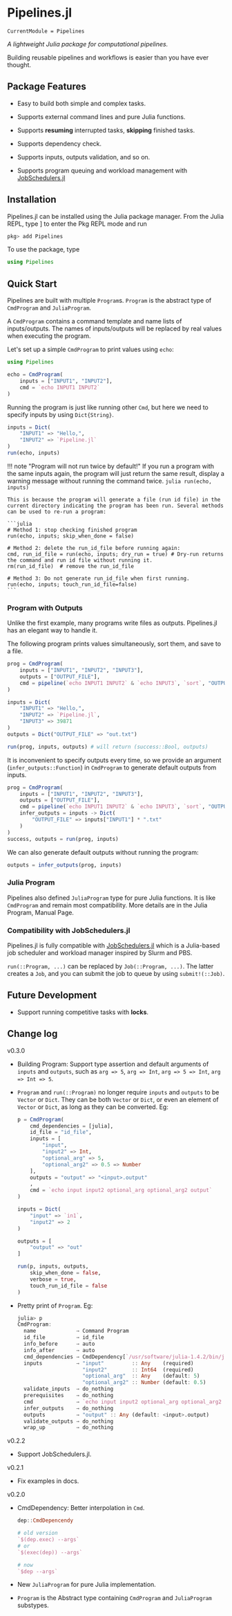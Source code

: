 # Pipelines.jl

```@meta
CurrentModule = Pipelines
```

*A lightweight Julia package for computational pipelines.*

Building reusable pipelines and workflows is easier than you have ever thought.

## Package Features

- Easy to build both simple and complex tasks.

- Supports external command lines and pure Julia functions.

- Supports **resuming** interrupted tasks, **skipping** finished tasks.

- Supports dependency check.

- Supports inputs, outputs validation, and so on.

- Supports program queuing and workload management with [JobSchedulers.jl](https://github.com/cihga39871/JobSchedulers.jl)

## Installation

Pipelines.jl can be installed using the Julia package manager. From the Julia REPL, type ] to enter the Pkg REPL mode and run

```julia
pkg> add Pipelines
```

To use the package, type

```julia
using Pipelines
```

## Quick Start

Pipelines are built with multiple `Program`s. `Program` is the abstract type of `CmdProgram` and `JuliaProgram`.

A `CmdProgram` contains a command template and name lists of inputs/outputs. The names of inputs/outputs will be replaced by real values when executing the program.

Let's set up a simple `CmdProgram` to print values using `echo`:

```julia
using Pipelines

echo = CmdProgram(
    inputs = ["INPUT1", "INPUT2"],
    cmd = `echo INPUT1 INPUT2`   
)
```

Running the program is just like running other `Cmd`,  but here we need to specify inputs by using `Dict{String}`.

```julia
inputs = Dict(
    "INPUT1" => "Hello,",
    "INPUT2" => `Pipeline.jl`
)
run(echo, inputs)
```

!!! note "Program will not run twice by default!"
    If you run a program with the same inputs again, the program will just return the same result, display a warning message without running the command twice.
    ```julia
    run(echo, inputs)
    ```

    This is because the program will generate a file (run id file) in the current directory indicating the program has been run. Several methods can be used to re-run a program:

    ```julia
    # Method 1: stop checking finished program
    run(echo, inputs; skip_when_done = false)

    # Method 2: delete the run_id_file before running again:
    cmd, run_id_file = run(echo, inputs; dry_run = true) # Dry-run returns the command and run id file without running it.
    rm(run_id_file)  # remove the run_id_file

    # Method 3: Do not generate run_id_file when first running.
    run(echo, inputs; touch_run_id_file=false)
    ```

### Program with Outputs

Unlike the first example, many programs write files as outputs. Pipelines.jl has an elegant way to handle it.

The following program prints values simultaneously, sort them, and save to a file.

```julia
prog = CmdProgram(
    inputs = ["INPUT1", "INPUT2", "INPUT3"],
    outputs = ["OUTPUT_FILE"],
    cmd = pipeline(`echo INPUT1 INPUT2` & `echo INPUT3`, `sort`, "OUTPUT_FILE")
)

inputs = Dict(
    "INPUT1" => "Hello,",
    "INPUT2" => `Pipeline.jl`,
    "INPUT3" => 39871
)
outputs = Dict("OUTPUT_FILE" => "out.txt")

run(prog, inputs, outputs) # will return (success::Bool, outputs)
```

It is inconvenient to specify outputs every time, so we provide an argument (`infer_outputs::Function`) in `CmdProgram` to generate default outputs from inputs.

```julia
prog = CmdProgram(
    inputs = ["INPUT1", "INPUT2", "INPUT3"],
    outputs = ["OUTPUT_FILE"],
    cmd = pipeline(`echo INPUT1 INPUT2` & `echo INPUT3`, `sort`, "OUTPUT_FILE"),
    infer_outputs = inputs -> Dict(
    	"OUTPUT_FILE" => inputs["INPUT1"] * ".txt"
    )
)
success, outputs = run(prog, inputs)
```

We can also generate default outputs without running the program:

```julia
outputs = infer_outputs(prog, inputs)
```

### Julia Program

Pipelines also defined `JuliaProgram` type for pure Julia functions. It is like `CmdProgram` and remain most compatibility. More details are in the Julia Program, Manual Page.

### Compatibility with JobSchedulers.jl

Pipelines.jl is fully compatible with [JobSchedulers.jl](https://github.com/cihga39871/JobSchedulers.jl) which is a Julia-based job scheduler and workload manager inspired by Slurm and PBS.

`run(::Program, ...)` can be replaced by `Job(::Program, ...)`. The latter creates a `Job`, and you can submit the job to queue by using `submit!(::Job)`.

## Future Development

- Support running competitive tasks with **locks**.

## Change log

v0.3.0

- Building Program: Support type assertion and default arguments of `inputs` and `outputs`, such as `arg => 5`, `arg => Int`, `arg => 5 => Int`, `arg => Int => 5`.

- `Program` and `run(::Program)` no longer require `inputs` and `outputs` to be `Vector` or `Dict`. They can be both `Vector` or `Dict`, or even an element of `Vector` or `Dict`, as long as they can be converted. Eg:

    ```julia
    p = CmdProgram(
        cmd_dependencies = [julia],
        id_file = "id_file",
        inputs = [
            "input",
            "input2" => Int,
            "optional_arg" => 5,
            "optional_arg2" => 0.5 => Number
        ],
        outputs = "output" => "<input>.output"
        ,
        cmd = `echo input input2 optional_arg optional_arg2 output`
    )

    inputs = Dict(
        "input" => `in1`,
        "input2" => 2
    )

    outputs = [
        "output" => "out"
    ]

    run(p, inputs, outputs,
        skip_when_done = false,
        verbose = true,
        touch_run_id_file = false
    )
    ```

- Pretty print of `Program`. Eg:

    ```julia
    julia> p
    CmdProgram:
      name             → Command Program
      id_file          → id_file
      info_before      → auto
      info_after       → auto
      cmd_dependencies → CmdDependency[`/usr/software/julia-1.4.2/bin/julia -Cnative -J/usr/software/julia-1.4.2/lib/julia/sys.so -O3 -g1`]
      inputs           → "input"         :: Any    (required)
                         "input2"        :: Int64  (required)
                         "optional_arg"  :: Any    (default: 5)
                         "optional_arg2" :: Number (default: 0.5)
      validate_inputs  → do_nothing
      prerequisites    → do_nothing
      cmd              → `echo input input2 optional_arg optional_arg2 output`
      infer_outputs    → do_nothing
      outputs          → "output" :: Any (default: <input>.output)
      validate_outputs → do_nothing
      wrap_up          → do_nothing
    ```

v0.2.2

- Support JobSchedulers.jl.

v0.2.1

- Fix examples in docs.

v0.2.0

- CmdDependency: Better interpolation in `Cmd`.

  ```julia
  dep::CmdDepencendy

  # old version
  `$(dep.exec) --args`
  # or
  `$(exec(dep)) --args`

  # now
  `$dep --args`
  ```

- New `JuliaProgram` for pure Julia implementation.

- `Program` is the Abstract type containing `CmdProgram` and `JuliaProgram` substypes.
